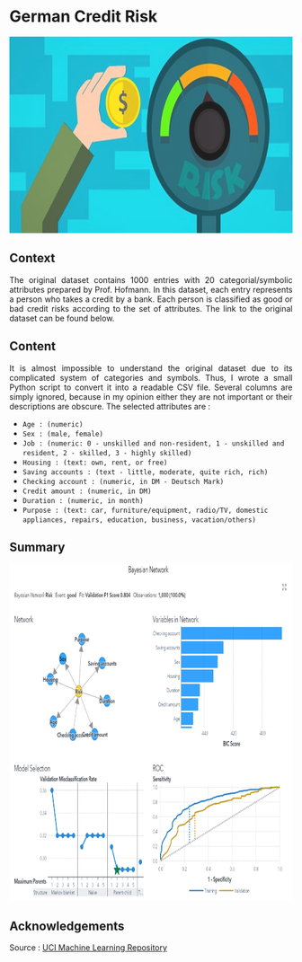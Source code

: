 # German Credit Risk
<img src="https://github.com/Bayunova28/German_Credit_Risk/blob/master/cover.png" height="350" width="1100">

## Context
<p align=justify>The original dataset contains 1000 entries with 20 categorial/symbolic attributes prepared by Prof. Hofmann. In this dataset, each entry represents a 
person who takes a credit by a bank. Each person is classified as good or bad credit risks according to the set of attributes. The link to the original dataset can be 
found below.</p>

## Content
<p align=justify>It is almost impossible to understand the original dataset due to its complicated system of categories and symbols. Thus, I wrote a small Python script 
to convert it into a readable CSV file. Several columns are simply ignored, because in my opinion either they are not important or their descriptions are obscure. The 
selected attributes are :</p>

* `Age : (numeric)`
* `Sex : (male, female)`
* `Job : (numeric: 0 - unskilled and non-resident, 1 - unskilled and resident, 2 - skilled, 3 - highly skilled)`
* `Housing : (text: own, rent, or free)`
* `Saving accounts : (text - little, moderate, quite rich, rich)`
* `Checking account : (numeric, in DM - Deutsch Mark)`
* `Credit amount : (numeric, in DM)`
* `Duration : (numeric, in month)`
* `Purpose : (text: car, furniture/equipment, radio/TV, domestic appliances, repairs, education, business, vacation/others)`

## Summary
<img src="https://github.com/Bayunova28/German_Credit_Risk/blob/master/bayesian_network.png" height="600" width="1000">

## Acknowledgements
Source : [UCI Machine Learning Repository](https://archive.ics.uci.edu/ml/datasets/Statlog+%28German+Credit+Data%29)
